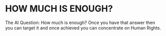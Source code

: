 # HOW MUCH IS ENOUGH?

The AI Question: How much is enough? Once you have that answer then you can target it and once achieved you can concentrate on Human Rights.
